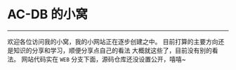 # AC-DB 的小窝
---
欢迎各位访问我的小窝，我的小网站正在逐步创建之中。
目前打算的主要方向还是知识的分享和学习，顺便分享点自己的看法
大概就这些了，目前没有别的看法。
网站代码实在 `WEB` 分支下面，源码仓库还没设置公开，嘻嘻~
